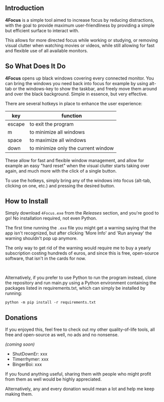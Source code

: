 ## Introduction
**4Focus** is a simple tool aimed to increase focus by reducing distractions, with the goal to provide maximum user-friendliness by providing a simple but efficient surface to interact with. 

This allows for more directed focus while working or studying, or removing visual clutter when watching movies or videos, while still allowing for fast and flexible use of all available monitors.


## So What Does It Do
**4Focus** opens up black windows covering every connected monitor. You can bring the windows you need back into focus for example by using alt-tab or the windows-key to show the taskbar, and freely move them around and over the black background. Simple in essence, but very effective.

There are several hotkeys in place to enhance the user experience:


| key | function |
|-|-|
| escape | to exit the program |
| m | to minimize all windows |
| space | to maximize all windows |
| down | to minimize only the current window |


These allow for fast and flexible window management, and allow for example an easy "hard reset" when the visual clutter starts taking over again, and much more with the click of a single button.

To use the hotkeys, simply bring any of the windows into focus (alt-tab, clicking on one, etc.) and pressing the desired button.


## How to Install

Simply download `4Focus.exe` from the _Releases_ section, and you're good to go! No installation required, not even Python.

The first time running the `.exe` file you might get a warning saying that the app isn't recognized, but after clicking 'More Info' and 'Run anyway' the warning shouldn't pop up anymore.

The only way to get rid of the warning would require me to buy a yearly subscription costing hundreds of euros, and since this is free, open-source software, that isn't in the cards for now.

<br>

Alternatively, if you prefer to use Python to run the program instead, clone the repository and run main.py using a Python environment containing the packages listed in requirements.txt, which can simply be installed by running:

```batch
python -m pip install -r requirements.txt
```


## Donations
If you enjoyed this, feel free to check out my other quality-of-life tools, all free and open-source as well, no ads and no nonsense.

_(coming soon)_
- ShutDownEr: xxx
- Timerrhymer: xxx
- BingerBoi: xxx

If you found anything useful, sharing them with people who might profit from them as well would be highly appreciated.

Alternatively, any and every donation would mean a lot and help me keep making them.